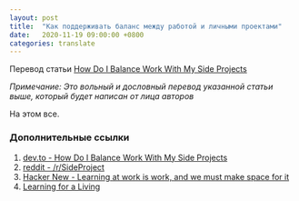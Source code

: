 ```yaml
---
layout: post
title:  "Как поддерживать баланс между работой и личными проектами"
date:   2020-11-19 09:00:00 +0800
categories: translate
---
```


Перевод статьи [How Do I Balance Work With My Side Projects](https://dev.to/catalinmpit/how-do-i-balance-work-with-my-side-projects-5gm0)

*Примечание: Это вольный и дословный перевод указанной статьи выше, который будет написан от лица авторов*

На этом все.

### Дополнительные ссылки

1. [dev.to - How Do I Balance Work With My Side Projects](https://dev.to/catalinmpit/how-do-i-balance-work-with-my-side-projects-5gm0)
2. [reddit - /r/SideProject](https://www.reddit.com/r/SideProject/)
3. [Hacker New - Learning at work is work, and we must make space for it](https://news.ycombinator.com/item?id=21762640)
4. [Learning for a Living](https://sloanreview.mit.edu/article/learning-for-a-living/)
